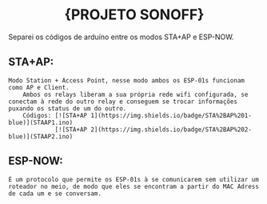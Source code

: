 <div style="text-align: center;">
  <h1>{PROJETO SONOFF}</h1>
</div>

Separei os códigos de arduíno entre os modos STA+AP e ESP-NOW.

## STA+AP: 
    Modo Station + Access Point, nesse modo ambos os ESP-01s funcionam como AP e Client.
        Ambos os relays liberam a sua própria rede wifi configurada, se conectam à rede do outro relay e conseguem se trocar informações puxando os status de um do outro.
        Códigos: [![STA+AP 1](https://img.shields.io/badge/STA%2BAP%201-blue)](STAAP1.ino)
                 [![STA+AP 2](https://img.shields.io/badge/STA%2BAP%202-blue)](STAAP2.ino)


## ESP-NOW: 
    É um protocolo que permite os ESP-01s à se comunicarem sem utilizar um roteador no meio, de modo que eles se encontram a partir do MAC Adress de cada um e se conversam.